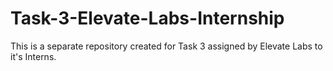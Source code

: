 # Task-3-Elevate-Labs-Internship
This is a separate repository created for Task 3 assigned by Elevate Labs to it's Interns. 
